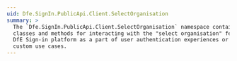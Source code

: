 ```yaml
---
uid: Dfe.SignIn.PublicApi.Client.SelectOrganisation
summary: >
  The `Dfe.SignIn.PublicApi.Client.SelectOrganisation` namespace contains the
  classes and methods for interacting with the "select organisation" features of the
  DfE Sign-in platform as a part of user authentication experiences or for other
  custom use cases.
---
```

